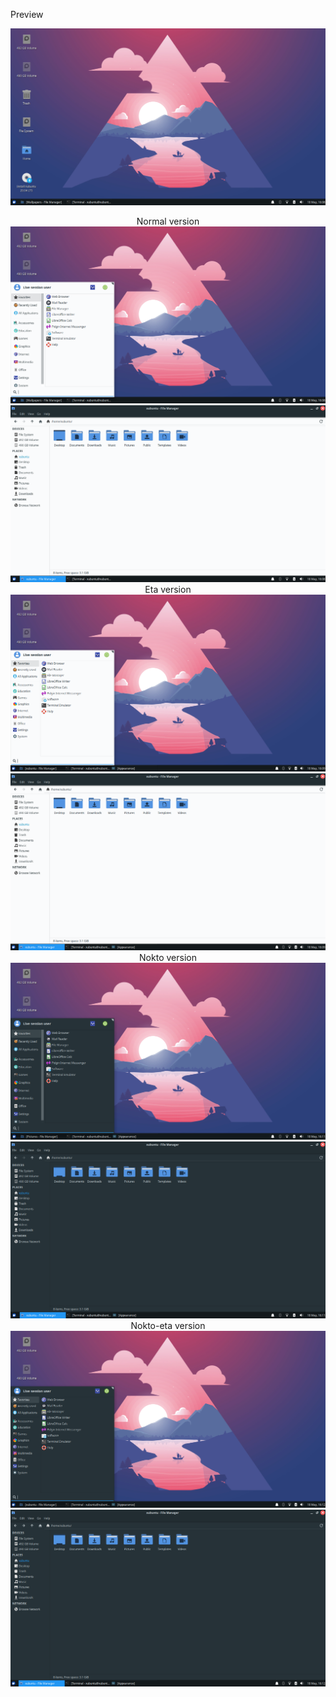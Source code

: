 Preview

<p align="center">
  <img src=Xfce.png>
  <div style="text-align: center"> Normal version </div>
  <img src=Xfce1.png>
  <img src=Xfce2.png>
  <div style="text-align: center"> Eta version </div>
  <img src=Xfce3.png>
  <img src=Xfce4.png>
  <div style="text-align: center"> Nokto version </div>
  <img src=Xfce5.png>
  <img src=Xfce6.png>
  <div style="text-align: center"> Nokto-eta version </div>
  <img src=Xfce7.png>
  <img src=Xfce8.png>
</p